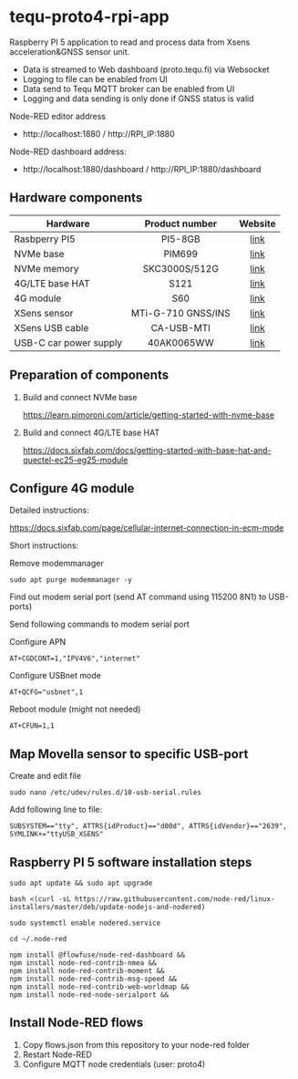 # tequ-proto4-rpi-app
 Raspberry PI 5 application to read and process data from Xsens acceleration&GNSS sensor unit. 
 - Data is streamed to Web dashboard (proto.tequ.fi) via Websocket
 - Logging to file can be enabled from UI
 - Data send to Tequ MQTT broker can be enabled from UI
 - Logging and data sending is only done if GNSS status is valid

Node-RED editor address

- http://localhost:1880 / http://RPI_IP:1880

Node-RED dashboard address:

- http://localhost:1880/dashboard / http://RPI_IP:1880/dashboard 

## Hardware components

| Hardware                  | Product number       | Website |
| -------------             |:-------------:| :-------------:|
| Rasbperry PI5    | PI5-8GB    | [link](https://www.raspberrypi.com/products/raspberry-pi-5/)|
| NVMe base         | PIM699  | [link](https://shop.pimoroni.com/products/nvme-base)|
| NVMe memory    | SKC3000S/512G  | [link](https://www.dustin.fi/product/5011261755/kc3000)|
| 4G/LTE base HAT     | S121 | [link](https://sixfab.com/product/raspberry-pi-base-hat-3g-4g-lte-minipcie-cards/)|
| 4G module    | S60  | [link](https://sixfab.com/product/quectel-ec25-mini-pcie-4g-lte-module/)|
| XSens sensor    | MTi-G-710 GNSS/INS | [link](https://www.movella.com/products/sensor-modules/xsens-mti-g-710-gnss-ins)|
| XSens USB cable |  CA-USB-MTI | [link](https://shop.movella.com/product-lines/sensor-modules/accessories/ca-usb-mti)|
| USB-C car power supply | 40AK0065WW  | [link](https://www.dustin.fi/product/5011112082/65w-usb-c-dc-travel-adapter)|

## Preparation of components

1. Build and connect NVMe base
   
   https://learn.pimoroni.com/article/getting-started-with-nvme-base

2. Build and connect 4G/LTE base HAT
   
   https://docs.sixfab.com/docs/getting-started-with-base-hat-and-quectel-ec25-eg25-module

## Configure 4G module

Detailed instructions:

https://docs.sixfab.com/page/cellular-internet-connection-in-ecm-mode

Short instructions:

Remove modemmanager

```
sudo apt purge modemmanager -y
```

Find out modem serial port (send AT command using 115200 8N1) to USB-ports)

Send following commands to modem serial port

Configure APN
```
AT+CGDCONT=1,"IPV4V6","internet"
```

Configure USBnet mode
```
AT+QCFG="usbnet",1
```

Reboot module (might not needed)
```
AT+CFUN=1,1
```

## Map Movella sensor to specific USB-port

Create and edit file
```
sudo nano /etc/udev/rules.d/10-usb-serial.rules
```

Add following line to file:
```
SUBSYSTEM=="tty", ATTRS{idProduct}=="d00d", ATTRS{idVendor}=="2639", SYMLINK+="ttyUSB_XSENS"
```




## Raspberry PI 5 software installation steps

```
sudo apt update && sudo apt upgrade
```

```
bash <(curl -sL https://raw.githubusercontent.com/node-red/linux-installers/master/deb/update-nodejs-and-nodered)
```

```
sudo systemctl enable nodered.service
```

```
cd ~/.node-red
```

```
npm install @flowfuse/node-red-dashboard &&
npm install node-red-contrib-nmea &&
npm install node-red-contrib-moment &&
npm install node-red-contrib-msg-speed &&
npm install node-red-contrib-web-worldmap &&
npm install node-red-node-serialport &&
```

## Install Node-RED flows
1. Copy flows.json from this repository to your node-red folder
2. Restart Node-RED
3. Configure MQTT node credentials (user: proto4)
